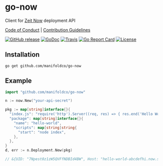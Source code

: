 # go-now

Client for [Zeit Now](https://zeit.co/api) deployment API

[Code of Conduct](./CODE_OF_CONDUCT.md) |
[Contribution Guidelines](./.github/CONTRIBUTING.md)

[![GitHub release](https://img.shields.io/github/tag/manifoldco/go-now.svg?label=latest)](https://github.com/manifoldco/go-now/releases)
[![GoDoc](https://img.shields.io/badge/godoc-reference-blue.svg)](https://godoc.org/github.com/manifoldco/go-now)
[![Travis](https://img.shields.io/travis/manifoldco/go-now/master.svg)](https://travis-ci.org/manifoldco/go-now)
[![Go Report Card](https://goreportcard.com/badge/github.com/manifoldco/go-now)](https://goreportcard.com/report/github.com/manifoldco/go-now)
[![License](https://img.shields.io/badge/license-BSD-blue.svg)](./LICENSE.md)

## Installation

```
go get github.com/manifoldco/go-now
```

## Example

```go
import "github.com/manifoldco/go-now"

n := now.New("your-api-secret")

pkg := map[string]interface{}{
  "index.js": "require('http').Server((req, res) => { res.end('Hello World!'); });",
  "package": map[string]interface{}{
    "name": "hello-world",
    "scripts": map[string]string{
      "start": "node index",
    },
  },
}
d, err := n.Deployment.New(pkg)

// &{UID: "7Npest0z1zW5QVFfNDBId4BW", Host: "hello-world-abcdefhi.now.sh", State: "BOOTING"} 
```
